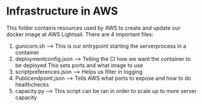 # Infrastructure in AWS
This folder contains resources used by AWS to create and update our docker image at AWS Lightsail. There are 4 important files: 

1. gunicorn.sh --> This is our entrypoint starting the serverprocess in a container
2. deploymentconfig.json --> Telling the CI how we want the container to be deployed
   This sets ports and what image to use 
3. scriptpreferences.json --> Helps us filter in logging 
4. Publicendpoint.json --> Tells AWS what ports to expose and how to do healthchecks
5. capacity.py --> This script can be ran in order to scale up to more server capacity